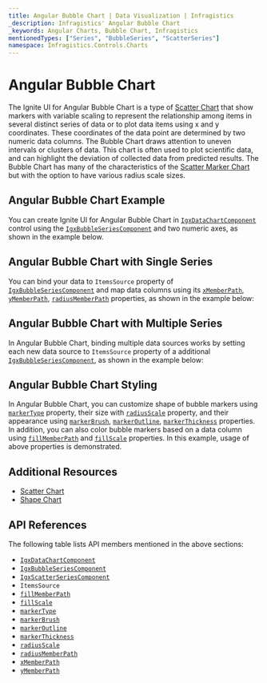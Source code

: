 ```yaml
---
title: Angular Bubble Chart | Data Visualization | Infragistics
_description: Infragistics' Angular Bubble Chart
_keywords: Angular Charts, Bubble Chart, Infragistics
mentionedTypes: ["Series", "BubbleSeries", "ScatterSeries"]
namespace: Infragistics.Controls.Charts
---
```


# Angular Bubble Chart

The Ignite UI for Angular Bubble Chart is a type of [Scatter Chart](scatter-chart.md) that show markers with variable scaling to represent the relationship among items in several distinct series of data or to plot data items using x and y coordinates. These coordinates of the data point are determined by two numeric data columns. The Bubble Chart draws attention to uneven intervals or clusters of data. This chart is often used to plot scientific data, and can highlight the deviation of collected data from predicted results. The Bubble Chart has many of the characteristics of the [Scatter Marker Chart](scatter-chart.md#angular-scatter-marker-chart) but with the option to have various radius scale sizes.

## Angular Bubble Chart Example

You can create Ignite UI for Angular Bubble Chart in [`IgxDataChartComponent`]({environment:dvApiBaseUrl}/products/ignite-ui-angular/api/docs/typescript/latest/classes/igniteui_angular_charts.igxdatachartcomponent.html) control using the [`IgxBubbleSeriesComponent`]({environment:dvApiBaseUrl}/products/ignite-ui-angular/api/docs/typescript/latest/classes/igniteui_angular_charts.igxbubbleseriescomponent.html) and two numeric axes, as shown in the example below.

<code-view style="height: 600px" alt="Angular Bubble Chart Example"
           data-demos-base-url="{environment:dvDemosBaseUrl}"
                    iframe-src="{environment:dvDemosBaseUrl}/charts/data-chart/scatter-bubble-chart-multiple-sources"
                                                 github-src="charts/data-chart/scatter-bubble-chart-multiple-sources">
</code-view>


<div class="divider--half"></div>

## Angular Bubble Chart with Single Series

You can bind your data to `ItemsSource` property of [`IgxBubbleSeriesComponent`]({environment:dvApiBaseUrl}/products/ignite-ui-angular/api/docs/typescript/latest/classes/igniteui_angular_charts.igxbubbleseriescomponent.html) and map data columns using its [`xMemberPath`]({environment:dvApiBaseUrl}/products/ignite-ui-angular/api/docs/typescript/latest/classes/igniteui_angular_charts.igxscatterbasecomponent.html#xmemberpath), [`yMemberPath`]({environment:dvApiBaseUrl}/products/ignite-ui-angular/api/docs/typescript/latest/classes/igniteui_angular_charts.igxscatterbasecomponent.html#ymemberpath), [`radiusMemberPath`]({environment:dvApiBaseUrl}/products/ignite-ui-angular/api/docs/typescript/latest/classes/igniteui_angular_charts.igxbubbleseriescomponent.html#radiusmemberpath) properties, as shown in the example below:

<code-view style="height: 600px" alt="Angular Bubble Chart with Single Series"
           data-demos-base-url="{environment:dvDemosBaseUrl}"
                    iframe-src="{environment:dvDemosBaseUrl}/charts/data-chart/scatter-bubble-chart-single-source"
                                                 github-src="charts/data-chart/scatter-bubble-chart-single-source">
</code-view>


<div class="divider--half"></div>

## Angular Bubble Chart with Multiple Series

In Angular Bubble Chart, binding multiple data sources works by setting each new data source to `ItemsSource` property of a additional [`IgxBubbleSeriesComponent`]({environment:dvApiBaseUrl}/products/ignite-ui-angular/api/docs/typescript/latest/classes/igniteui_angular_charts.igxbubbleseriescomponent.html), as shown in the example below:

<code-view style="height: 600px" alt="Angular Bubble Chart with Multiple Series"
           data-demos-base-url="{environment:dvDemosBaseUrl}"
                    iframe-src="{environment:dvDemosBaseUrl}/charts/data-chart/scatter-bubble-chart-multiple-sources"
                                                 github-src="charts/data-chart/scatter-bubble-chart-multiple-sources">
</code-view>


<div class="divider--half"></div>

## Angular Bubble Chart Styling

In Angular Bubble Chart, you can customize shape of bubble markers using [`markerType`]({environment:dvApiBaseUrl}/products/ignite-ui-angular/api/docs/typescript/latest/classes/igniteui_angular_charts.igxmarkerseriescomponent.html#markertype) property, their size with [`radiusScale`]({environment:dvApiBaseUrl}/products/ignite-ui-angular/api/docs/typescript/latest/classes/igniteui_angular_charts.igxbubbleseriescomponent.html#radiusscale) property, and their appearance using [`markerBrush`]({environment:dvApiBaseUrl}/products/ignite-ui-angular/api/docs/typescript/latest/classes/igniteui_angular_charts.igxmarkerseriescomponent.html#markerbrush), [`markerOutline`]({environment:dvApiBaseUrl}/products/ignite-ui-angular/api/docs/typescript/latest/classes/igniteui_angular_charts.igxmarkerseriescomponent.html#markeroutline), [`markerThickness`]({environment:dvApiBaseUrl}/products/ignite-ui-angular/api/docs/typescript/latest/classes/igniteui_angular_charts.igxmarkerseriescomponent.html#markerthickness) properties. In addition, you can also color bubble markers based on a data column using [`fillMemberPath`]({environment:dvApiBaseUrl}/products/ignite-ui-angular/api/docs/typescript/latest/classes/igniteui_angular_charts.igxbubbleseriescomponent.html#fillmemberpath) and [`fillScale`]({environment:dvApiBaseUrl}/products/ignite-ui-angular/api/docs/typescript/latest/classes/igniteui_angular_charts.igxbubbleseriescomponent.html#fillscale) properties. In this example, usage of above properties is demonstrated.

<code-view style="height: 600px" alt="Angular Bubble Chart Styling"
           data-demos-base-url="{environment:dvDemosBaseUrl}"
                    iframe-src="{environment:dvDemosBaseUrl}/charts/data-chart/scatter-bubble-chart-styling"
                                                 github-src="charts/data-chart/scatter-bubble-chart-styling">
</code-view>


<div class="divider--half"></div>

## Additional Resources

*   [Scatter Chart](scatter-chart.md)
*   [Shape Chart](shape-chart.md)

## API References

The following table lists API members mentioned in the above sections:

*   [`IgxDataChartComponent`]({environment:dvApiBaseUrl}/products/ignite-ui-angular/api/docs/typescript/latest/classes/igniteui_angular_charts.igxdatachartcomponent.html)
*   [`IgxBubbleSeriesComponent`]({environment:dvApiBaseUrl}/products/ignite-ui-angular/api/docs/typescript/latest/classes/igniteui_angular_charts.igxbubbleseriescomponent.html)
*   [`IgxScatterSeriesComponent`]({environment:dvApiBaseUrl}/products/ignite-ui-angular/api/docs/typescript/latest/classes/igniteui_angular_charts.igxscatterseriescomponent.html)
*   `ItemsSource`
*   [`fillMemberPath`]({environment:dvApiBaseUrl}/products/ignite-ui-angular/api/docs/typescript/latest/classes/igniteui_angular_charts.igxbubbleseriescomponent.html#fillmemberpath)
*   [`fillScale`]({environment:dvApiBaseUrl}/products/ignite-ui-angular/api/docs/typescript/latest/classes/igniteui_angular_charts.igxbubbleseriescomponent.html#fillscale)
*   [`markerType`]({environment:dvApiBaseUrl}/products/ignite-ui-angular/api/docs/typescript/latest/classes/igniteui_angular_charts.igxmarkerseriescomponent.html#markertype)
*   [`markerBrush`]({environment:dvApiBaseUrl}/products/ignite-ui-angular/api/docs/typescript/latest/classes/igniteui_angular_charts.igxmarkerseriescomponent.html#markerbrush)
*   [`markerOutline`]({environment:dvApiBaseUrl}/products/ignite-ui-angular/api/docs/typescript/latest/classes/igniteui_angular_charts.igxmarkerseriescomponent.html#markeroutline)
*   [`markerThickness`]({environment:dvApiBaseUrl}/products/ignite-ui-angular/api/docs/typescript/latest/classes/igniteui_angular_charts.igxmarkerseriescomponent.html#markerthickness)
*   [`radiusScale`]({environment:dvApiBaseUrl}/products/ignite-ui-angular/api/docs/typescript/latest/classes/igniteui_angular_charts.igxbubbleseriescomponent.html#radiusscale)
*   [`radiusMemberPath`]({environment:dvApiBaseUrl}/products/ignite-ui-angular/api/docs/typescript/latest/classes/igniteui_angular_charts.igxbubbleseriescomponent.html#radiusmemberpath)
*   [`xMemberPath`]({environment:dvApiBaseUrl}/products/ignite-ui-angular/api/docs/typescript/latest/classes/igniteui_angular_charts.igxscatterbasecomponent.html#xmemberpath)
*   [`yMemberPath`]({environment:dvApiBaseUrl}/products/ignite-ui-angular/api/docs/typescript/latest/classes/igniteui_angular_charts.igxscatterbasecomponent.html#ymemberpath)

